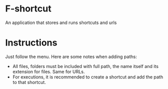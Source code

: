 # F-shortcut
An application that stores and runs shortcuts and urls
# Instructions
Just follow the menu. Here are some notes when adding paths:
- All files, folders must be included with full path, the name itself and its extension for files. Same for URLs.
- For executions, it is recommended to create a shortcut and add the path to that shortcut.
